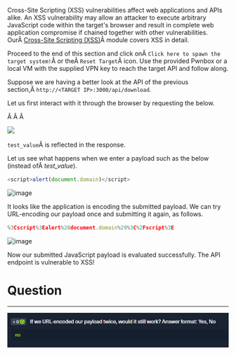 ﻿Cross-Site Scripting (XSS) vulnerabilities affect web applications and APIs alike. An XSS vulnerability may allow an attacker to execute arbitrary JavaScript code within the target's browser and result in complete web application compromise if chained together with other vulnerabilities. OurÂ [Cross-Site Scripting (XSS)](https://academy.hackthebox.com/module/details/103)Â module covers XSS in detail.

Proceed to the end of this section and click onÂ `Click here to spawn the target system!`Â or theÂ `Reset Target`Â icon. Use the provided Pwnbox or a local VM with the supplied VPN key to reach the target API and follow along.

Suppose we are having a better look at the API of the previous section,Â `http://<TARGET IP>:3000/api/download`.

Let us first interact with it through the browser by requesting the below.

Â Â Â 

![](https://academy.hackthebox.com/storage/modules/160/6.png)

`test_value`Â is reflected in the response.

Let us see what happens when we enter a payload such as the below (instead ofÂ _test_value_).


```javascript
<script>alert(document.domain)</script>
```

![image](https://academy.hackthebox.com/storage/modules/160/9.png)

It looks like the application is encoding the submitted payload. We can try URL-encoding our payload once and submitting it again, as follows.


```javascript
%3Cscript%3Ealert%28document.domain%29%3C%2Fscript%3E
```

![image](https://academy.hackthebox.com/storage/modules/160/10.png)

Now our submitted JavaScript payload is evaluated successfully. The API endpoint is vulnerable to XSS!

# Question
---
![Pasted image 20250219172004.png](../../../../IMAGES/Pasted%20image%2020250219172004.png)

